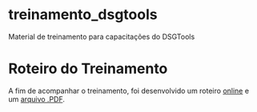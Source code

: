 # treinamento_dsgtools
Material de treinamento para capacitações do DSGTools

# Roteiro do Treinamento

A fim de acompanhar o treinamento, foi desenvolvido um roteiro [online](https://github.com/dsgoficial/treinamento_dsgtools/wiki) e um [arquivo .PDF](https://raw.githubusercontent.com/wiki/dsgoficial/treinamento_dsgtools/script/Roteiro_Treinamento_DSG_Tools.pdf).
